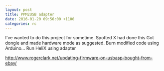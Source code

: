 ```yaml
---
layout: post
title: PPM2USB adapter
date: 2016-01-20 09:56:00 +1100
categories: rc
---
```

I've wanted to do this project for sometime.  Spotted X had done this
Got dongle and made hardware mode as suggested.
Burn modified code using Arduino...
Run HeliX using adapter

http://www.rogerclark.net/updating-firmware-on-usbasp-bought-from-ebay/